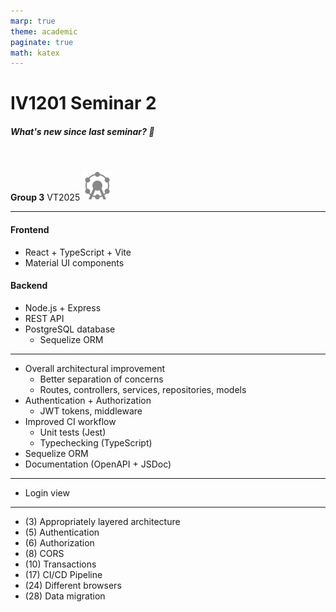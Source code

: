 ```yaml
---
marp: true
theme: academic
paginate: true
math: katex
---
```


[//]: # (Generate e.g. html slides with:)
[//]: # (cd seminar-slides)
[//]: # (npx @marp-team/marp-cli@latest seminar-2-deck.md -o output.html --theme slides-theme.css)

<!-- _class: lead -->

# IV1201 Seminar 2

##### What's new since last seminar? :rocket: 



<br>

**Group 3**
VT2025
![w:1em](../public/logo.svg)

---

<!-- _header: Recap -->

#### Frontend
- React + TypeScript + Vite
- Material UI components

#### Backend
- Node.js + Express
- REST API
- PostgreSQL database
  - Sequelize ORM

---

<!-- _header: Backend -->

- Overall architectural improvement
  - Better separation of concerns
  - Routes, controllers, services, repositories, models
- Authentication + Authorization
  - JWT tokens, middleware
- Improved CI workflow
  - Unit tests (Jest)
  - Typechecking (TypeScript)
- Sequelize ORM
- Documentation (OpenAPI + JSDoc)

---

<!-- _header: Frontend -->

- Login view

---

<!-- _header: Tasks completed -->

- (3) Appropriately layered architecture
- (5) Authentication
- (6) Authorization
- (8) CORS
- (10) Transactions
- (17) CI/CD Pipeline
- (24) Different browsers
- (28) Data migration

[//]: # (> 1: Footnote)


